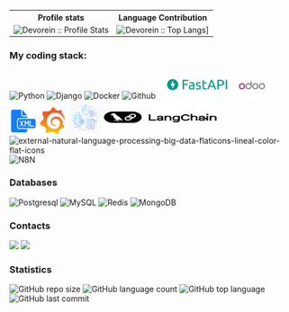 <p align="center">
   <table>
      <tr>
       <th>Profile stats  </th>
       <th>Language Contribution</th>
     </tr>
      <tr>
       <td><img alt="Devorein :: Profile Stats" src="https://github-readme-stats.vercel.app/api?username=Dimskay1988&show_icons=true&theme=radical"> </td>
       <td><img alt="Devorein :: Top Langs]" src="https://github-readme-stats.vercel.app/api/top-langs/?username=Dimskay1988&langs_count=10&theme=merko&layout=compact&hide=html"> </td>
   </table>

<h3>My coding stack: </h3>
<p>
  <img alt="Python" src="https://img.icons8.com/color/48/000000/python.png" />
  <img alt="Django" src="https://img.icons8.com/color/48/000000/django.png" />
  <img alt="Docker" src="https://img.icons8.com/color/48/000000/docker-container.png" /> 
  <img alt="Github" src="https://img.icons8.com/doodle/48/000000/github.png" /> 
  <img alt="FaastAPI" src="images/FastAPI_logo.png" />
  <img alt="Odoo" src="images/odoo.png" />
  <img alt="Xml" src="images/xml.png" />
  <img alt="Grafana" src="images/grafana.png" />
  <img alt="LLM" src="images/LLM.png"  width="60" height="60"/>
  <img alt="LangChain" src="https://github.com/Dimskay1988/Dimskay1988/blob/main/images/langchain-text.svg" width="200" height="60"/>
  <img width="64" height="64" src="https://img.icons8.com/external-flaticons-lineal-color-flat-icons/64/external-natural-language-processing-big-data-flaticons-lineal-color-flat-icons.png" alt="external-natural-language-processing-big-data-flaticons-lineal-color-flat-icons"/>
  <img alt="N8N" src="https://cdn.simpleicons.org/n8n" width="90" height="70"/>
  </br>

<h3>Databases </h3>

![Postgresql](https://img.shields.io/badge/-MySQL-%232c3e50?style=flat-square&logo=MySQL)
![MySQL](https://img.shields.io/badge/-Postgresql-%232c3e50?style=flat-square&logo=Postgresql)
![Redis](https://img.shields.io/badge/-Redis-FCA121?style=flat-square&logo=Redis)
![MongoDB](https://img.shields.io/badge/-MongoDB-4DB33D?style=flat&logo=mongodb&logoColor=FFFFFF)

</p>

<h3>Contacts </h3>

<div align="left">
    <a href = "mailto:dzmitryanikeyenka48@gmail.com"><img src="https://img.shields.io/badge/-Gmail-%23333?style=for-the-badge&logo=gmail&logoColor=white" target="_blank"></a>
    <a href="https://www.linkedin.com/in/dmitriy-anikeenko-7704b9a3/" target="_blank"><img src="https://img.shields.io/badge/-LinkedIn-%230077B5?style=for-the-badge&logo=linkedin&logoColor=white" target="_blank"></a>
</div>

<h3>Statistics </h3>

![GitHub repo size](https://img.shields.io/github/repo-size/odoomates/odooapps?style=plastic)
![GitHub language count](https://img.shields.io/github/languages/count/odoomates/odooapps?style=plastic)
![GitHub top language](https://img.shields.io/github/languages/top/odoomates/odooapps?style=plastic)
![GitHub last commit](https://img.shields.io/github/last-commit/odoomates/odooapps?color=red&style=plastic)

<br/>

